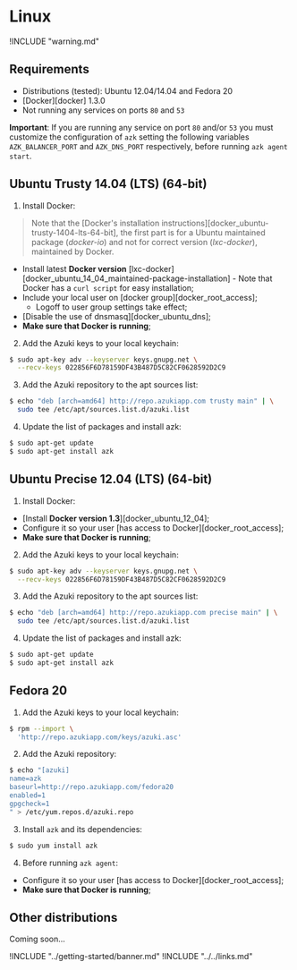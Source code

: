 # Linux

!INCLUDE "warning.md"

## Requirements

* Distributions (tested): Ubuntu 12.04/14.04 and Fedora 20
* [Docker][docker] 1.3.0
* Not running any services on ports `80` and `53`

**Important**: If you are running any service on port `80` and/or `53` you must customize the configuration of `azk` setting the following variables `AZK_BALANCER_PORT` and `AZK_DNS_PORT` respectively, before running `azk agent start`.

## Ubuntu Trusty 14.04 (LTS) (64-bit)

1. Install Docker:

>Note that the [Docker's installation instructions][docker_ubuntu-trusty-1404-lts-64-bit], the first part is for a Ubuntu maintained package (_docker-io_) and not for correct version (_lxc-docker_), maintained by Docker.

  - Install latest **Docker version** [lxc-docker][docker_ubuntu_14_04_maintained-package-installation] - Note that Docker has a `curl script` for easy installation;
  - Include your local user on [docker group][docker_root_access];
    - Logoff to user group settings take effect;
  - [Disable the use of dnsmasq][docker_ubuntu_dns];
  - **Make sure that Docker is running**;

2. Add the Azuki keys to your local keychain:

  ```bash
  $ sudo apt-key adv --keyserver keys.gnupg.net \
    --recv-keys 022856F6D78159DF43B487D5C82CF0628592D2C9
  ```

3. Add the Azuki repository to the apt sources list:

  ```bash
  $ echo "deb [arch=amd64] http://repo.azukiapp.com trusty main" | \
    sudo tee /etc/apt/sources.list.d/azuki.list
  ```

4. Update the list of packages and install azk:

  ```bash
  $ sudo apt-get update
  $ sudo apt-get install azk
  ```

## Ubuntu Precise 12.04 (LTS) (64-bit)

1. Install Docker:

  - [Install **Docker version 1.3**][docker_ubuntu_12_04];
  - Configure it so your user [has access to Docker][docker_root_access];
  - **Make sure that Docker is running**;

2. Add the Azuki keys to your local keychain:

  ```bash
  $ sudo apt-key adv --keyserver keys.gnupg.net \
    --recv-keys 022856F6D78159DF43B487D5C82CF0628592D2C9
  ```

3. Add the Azuki repository to the apt sources list:

  ```bash
  $ echo "deb [arch=amd64] http://repo.azukiapp.com precise main" | \
    sudo tee /etc/apt/sources.list.d/azuki.list
  ```

4. Update the list of packages and install azk:

  ```bash
  $ sudo apt-get update
  $ sudo apt-get install azk
  ```

## Fedora 20

1. Add the Azuki keys to your local keychain:

  ```bash
  $ rpm --import \
    'http://repo.azukiapp.com/keys/azuki.asc'
  ```

2. Add the Azuki repository:

  ```bash
  $ echo "[azuki]
  name=azk
  baseurl=http://repo.azukiapp.com/fedora20
  enabled=1
  gpgcheck=1
  " > /etc/yum.repos.d/azuki.repo
  ```

3. Install `azk` and its dependencies:

  ```bash
  $ sudo yum install azk
  ```

4. Before running `azk agent`:

  - Configure it so your user [has access to Docker][docker_root_access];
  - **Make sure that Docker is running**;

## Other distributions

Coming soon...

!INCLUDE "../getting-started/banner.md"
!INCLUDE "../../links.md"


